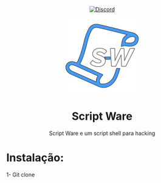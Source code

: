 <div align="center">

[![Discord][discord-badge]][discord-link]

[discord-badge]: https://img.shields.io/badge/discord-green?labelColor=0c0d10&color=7289da&style=for-the-badge&logo=discord&logoColor=7289da
[discord-link]: https://discord.gg/zZe47mksAN

![Script Ware](https://raw.githubusercontent.com/porrinha09/Script-Ware/main/images/logotipo.png)

# Script Ware
Script Ware e um script shell para hacking

</div>

# Instalação:

1- Git clone
```sh

```